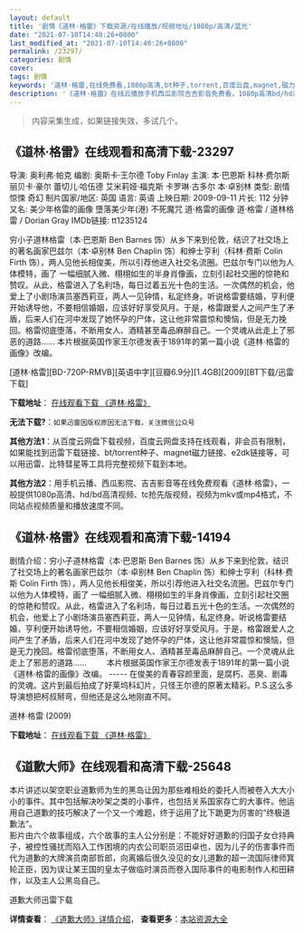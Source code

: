 ```yaml
---
layout: default
title: '剧情《道林·格雷》下载资源/在线播放/视频地址/1080p/高清/蓝光'
date: "2021-07-10T14:40:26+0800"
last_modified_at: "2021-07-10T14:40:26+0800"
permalink: /23297/
categories: 剧情
cover:
tags: 剧情
keywords: '道林·格雷,在线免费看,1080p高清,bt种子,torrent,百度云盘,magnet,磁力链,迅雷下载资源'
description: '《道林·格雷》在线云播放手机西瓜影院吉吉影音免费看，1080p高清bd/hd未删减完整版和tc抢先枪版，mkv/mp4格式，附带bt/torrent种子、magnet/磁力链、百度云盘、网盘资源迅雷下载链接'
---
```


>内容采集生成，如果链接失效，多试几个。


## 《道林·格雷》在线观看和高清下载-23297

导演: 奥利弗·帕克 编剧: 奥斯卡·王尔德 Toby Finlay 主演: 本·巴恩斯 科林·费尔斯 丽贝卡·豪尔 蕾切儿·哈伍德 艾米莉娅·福克斯 卡罗琳·古多尔 本·卓别林 类型: 剧情 惊悚 奇幻 制片国家/地区: 英国 语言: 英语 上映日期: 2009-09-11 片长: 112 分钟 又名: 美少年格雷的画像 墮落美少年(港) 不死魔咒 道·格雷的画像 道·格雷 / 道林格雷 / Dorian Gray IMDb链接: tt1235124

穷小子道林格雷（本·巴恩斯 Ben Barnes 饰）从乡下来到伦敦，结识了社交场上的著名画家巴兹尔（本·卓别林 Ben Chaplin 饰）和绅士亨利（科林·费斯 Colin Firth 饰），两人见他长相俊美，所以引荐他进入社交名流圈。巴兹尔专门以他为人体模特，画了 一幅细腻入微、栩栩如生的半身肖像画，立刻引起社交圈的惊艳和赞叹。从此，格雷进入了名利场，每日过着五光十色的生活。一次偶然的机会，他爱上了小剧场演员塞西莉亚，两人一见钟情，私定终身。听说格雷要结婚，亨利便开始诱导他，不要相信婚姻，应该好好享受风月。于是，格雷跟爱人之间产生了矛盾，后来人们在河中发现了她怀孕的尸体，这让他非常震惊和懊恼，但是无力挽回。格雷彻底堕落，不断用女人、酒精甚至毒品麻醉自己。一个灵魂从此走上了邪恶的道路…… 本片根据英国作家王尔德发表于1891年的第一篇小说《道林·格雷的画像》改编。


[道林·格雷][BD-720P-RMVB][英语中字][豆瓣6.9分][1.4GB][2009][BT下载/迅雷下载]

**下载地址**： [在线观看下载 《道林·格雷》](https://www.btdx8.com/torrent/dorian_gray_2009.html) 


**无法下载?**：`如果迅雷因版权原因无法下载，关注微信公众号 `

**其他方法1**：从百度云网盘下载视频，百度云网盘支持在线观看，非会员有限制，如果能找到迅雷下载链接、bt/torrent种子、magnet磁力链接、e2dk链接等，可以用迅雷、比特彗星等工具将完整视频下载到本地。

**其他方法2**：用手机云播、西瓜影院、吉吉影音等在线免费观看《道林·格雷》，一般提供1080p高清、hd/bd高清视频、tc抢先版视频，视频为mkv或mp4格式，不同站点视频质量和播放速度不同。


## 《道林·格雷》在线观看和高清下载-14194

剧情介绍：穷小子道林格雷（本·巴恩斯 Ben Barnes 饰）从乡下来到伦敦，结识了社交场上的著名画家巴兹尔（本·卓别林 Ben Chaplin 饰）和绅士亨利（科林·费斯 Colin Firth 饰），两人见他长相俊美，所以引荐他进入社交名流圈。巴兹尔专门以他为人体模特，画了 一幅细腻入微、栩栩如生的半身肖像画，立刻引起社交圈的惊艳和赞叹。从此，格雷进入了名利场，每日过着五光十色的生活。一次偶然的机会，他爱上了小剧场演员塞西莉亚，两人一见钟情，私定终身。听说格雷要结婚，亨利便开始诱导他，不要相信婚姻，应该好好享受风月。于是，格雷跟爱人之间产生了矛盾，后来人们在河中发现了她怀孕的尸体，这让他非常震惊和懊恼，但是无力挽回。格雷彻底堕落，不断用女人、酒精甚至毒品麻醉自己。一个灵魂从此走上了邪恶的道路……  　　本片根据英国作家王尔德发表于1891年的第一篇小说《道林·格雷的画像》改编。 ----- 在俊美的青春容颜里面，是腐朽、恶臭、剧毒的灵魂。这片到最后拍成了好莱坞科幻片，只怪王尔德的原著太精彩。P.S.这么多导演想把柯叔掰弯，但他还是这么地刚直不阿。


道林·格雷 (2009)

**下载地址**： [在线观看下载 《道林·格雷》](https://www.btbtdy.me/btdy/dy5369.html) 


## 《道歉大师》在线观看和高清下载-25648

本片讲述以架空职业道歉师为生的黑岛让因为那些难相处的委托人而被卷入大大小小的事件。其中包括解决吵架之类的小事件，也包括关系国家存亡的大事件。他运用自己道歉的技巧解决了一个又一个难题，终于运用了比下跪更为厉害的&ldquo;终极道歉法&rdquo;。<br />影片由六个故事组成，六个故事的主人公分别是：不能好好道歉的归国子女仓持典子，被控性骚扰而陷入工作困境的内衣公司职员沼田卓也，因为儿子的伤害事件而代为道歉的大牌演员南部哲郎，向离婚后很久没见的女儿道歉的超一流国际律师箕轮正臣，因为误让某王国的皇太子做临时演员而卷入国际事件的电影制作人和田耕作，以及主人公黑岛自己。</p>


道歉大师迅雷下载

**详情查看**： [《道歉大师》详情介绍](/movie/25648/)， **查看更多**：[本站资源大全](/movie/t/all/)

